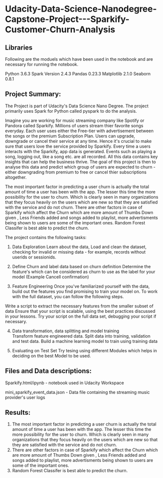 # Udacity-Data-Science-Nanodegree-Capstone-Project---Sparkify-Customer-Churn-Analysis

## Libraries

Following are the moduels which have been used in the notebook and are necessary for running the notebook.

Python 3.6.3
Spark Version 2.4.3
Pandas 0.23.3
Matplotlib 2.1.0
Seaborn 0.8.1


## Project Summary:
The Project is part of Udacity's Data Science Nano Degree. The project primarily uses Spark for Python called pyspark to do the analysis.

Imagine you are working for music streaming company like Spotify or Pandora called Sparkify. Millions of users stream thier favorite songs everyday. Each user uses either the Free-tier with advertisement between the songs or the premium Subscription Plan. Users can upgrade, downgrade or cancel their service at any time. Hence it's crucial to make sure that users love the service provided by Sparkify. Every time a users interacts with the Sparkify, app data is generated. Events such as playing a song, logging out, like a song etc. are all recorded. All this data contains key insights that can help the business thrive. The goal of this project is then to analyse this data and predict which group of users are expected to churn - either downgrading from premium to free or cancel thier subscriptions altogether.

The most important factor in predicting a user churn is actually the total amount of time a user has been with the app. The lesser this time the more possibility for the user to churn. Which is clearly seen in many organizations that they focus heavily on the users which are new so that they are satisfied with the service and do not churn.
There are other factors in case of Sparkify which affect the Churn which are more amount of Thumbs Down given , Less Friends added and songs added to playlist, more advertisments being shown to users are some of the important ones.
Random Forest Classifer is best able to predict the churn.


The project contains the following tasks:

1. Data Exploration
Learn about the data, Load and clean the dataset, checking for invalid or missing data - for example, records without userids or sessionids.

2. Define Churn and label data based on churn definition
Determine the feature's which can be considered as churn to use as the label for your model (Example Cancell confirmation)

3. Feature Engineering
Once you've familiarized yourself with the data, build out the features you find promising to train your model on. To work with the full dataset, you can follow the following steps.

Write a script to extract the necessary features from the smaller subset of data
Ensure that your script is scalable, using the best practices discussed in your lessons.
Try your script on the full data set, debugging your script if necessary.


4. Data transformation, data splitting and model training  
Transform feature engineered data.
Split data into training, validation and test data.
Build a machine learning model to train using training data

5. Evaluating on Test Set
Try tesing using different Modules which helps in deciding on the best Model to be used.


## Files and Data descriptions:

Sparkify.html/ipynb - notebook used in Udacity Workspace

mini_sparkify_event_data.json - Data file containing the streaming music provider's user logs


## Results:

1. The most important factor in predicting a user churn is actually the total amount of time a user has been with the app. The lesser this time the more possibility for the user to churn. Which is clearly seen in many organizations that they focus heavily on the users which are new so that they are satisfied with the service and do not churn.
2. There are other factors in case of Sparkify which affect the Churn which are more amount of Thumbs Down given , Less Friends added and songs added to playlist, more advertisments being shown to users are some of the important ones.
3. Random Forest Classifer is best able to predict the churn.



